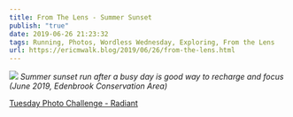 ```yaml
---
title: From The Lens - Summer Sunset
publish: "true"
date: 2019-06-26 21:23:32
tags: Running, Photos, Wordless Wednesday, Exploring, From the Lens
url: https://ericmwalk.blog/2019/06/26/from-the-lens.html
---
```



![](https://ericmwalk.blog/uploads/2021/2d2e676b02.jpg)
*Summer sunset run after a busy day is  good way to recharge and focus (June 2019, Edenbrook Conservation Area)*

<a href="https://dutchgoesthephoto.net/2019/06/25/tuesday-photo-challenge-radiant/">Tuesday Photo Challenge - Radiant</a>